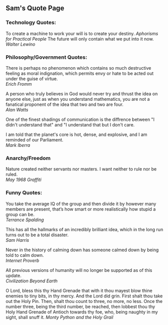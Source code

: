 ## Sam's Quote Page


### Technology Quotes:
To create a machine to work your will is to create your destiny.    _Aphorisms for Practical People_
The future will only contain what we put into it now.  
_Walter Lewino_


### Philosophy/Government Quotes:
There is perhaps no phenomenon which contains so much destructive feeling as moral indignation, which permits envy or hate to be acted out under the guise of virtue.   
_Erich Fromm_

A person who truly believes in God would never try and thrust the idea on anyone else, just as when you understand mathematics, you are not a fanatical proponent of the idea that two and two are four.    
_Alan Watts_

One of the finest shadings of communication is the diffrence between "I didn't understand that" and "I understand that but I don't care.

I am told that the planet's core is hot, dense, and explosive, and I am reminded of our Parliament.   
_Mark Iberra_


### Anarchy/Freedom
Nature created neither servants nor masters. I want neither to rule nor be ruled.   
_May 1968 Graffiti_


### Funny Quotes:
You take the average IQ of the group and then divide it by however many members are present, that’s how smart or more realistically how stupid a group can be.    
_Terrance Spalding_

This has all the hallmarks of an incredibly brilliant idea, which in the long run turns out to be a total disaster.  
_Sam Harris_

Never in the history of calming down has someone calmed down by being told to calm down.    
_Internet Proverb_

All previous versions of humanity will no longer be supported as of this update.    
_Civilization Beyond Earth_

O Lord, bless this thy Hand Grenade that with it thou mayest blow thine enemies to tiny bits, in thy mercy. And the Lord did grin. First shalt thou take out the Holy Pin. Then, shalt thou count to three, no more, no less. Once the number three, being the third number, be reached, then lobbest thou thy Holy Hand Grenade of Antioch towards thy foe, who, being naughty in my sight, shall snuff it.
_Monty Python and the Holy Grail_
